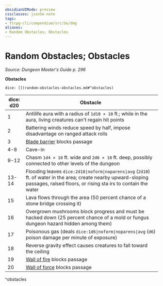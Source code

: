 ```yaml
---
obsidianUIMode: preview
cssclasses: json5e-note
tags:
- ttrpg-cli/compendium/src/5e/dmg
aliases:
- Random Obstacles; Obstacles
---
```

# Random Obstacles; Obstacles
*Source: Dungeon Master's Guide p. 296* 

**Obstacles**

`dice: [](random-obstacles-obstacles.md#^obstacles)`

| dice: d20 | Obstacle |
|-----------|----------|
| 1 | Antilife aura with a radius of `1d10 × 10` ft.; while in the aura, living creatures can't regain hit points |
| 2 | Battering winds reduce speed by half, impose disadvantage on ranged attack rolls |
| 3 | [Blade barrier](/3-Mechanics/CLI/Compendium/spells/blade-barrier.md) blocks passage |
| 4-8 | Cave-in |
| 9-12 | Chasm `1d4 × 10` ft. wide and `2d6 × 10` ft. deep, possibly connected to other levels of the dungeon |
| 13-14 | Flooding leaves `dice:2d10\|noform\|noparens\|avg` (`2d10`) ft. of water in the area; create nearby upward-sloping passages, raised floors, or rising sta irs to contain the water |
| 15 | Lava flows through the area (50 percent chance of a stone bridge crossing it) |
| 16 | Overgrown mushrooms block progress and must be hacked down (25 percent chance of a mold or fungus dungeon hazard hidden among them) |
| 17 | Poisonous gas (deals `dice:1d6\|noform\|noparens\|avg` (`d6`) poison damage per minute of exposure) |
| 18 | Reverse gravity effect causes creatures to fall toward the ceiling |
| 19 | [Wall of fire](/3-Mechanics/CLI/Compendium/spells/wall-of-fire.md) blocks passage |
| 20 | [Wall of force](/3-Mechanics/CLI/Compendium/spells/wall-of-force.md) blocks passage |
^obstacles